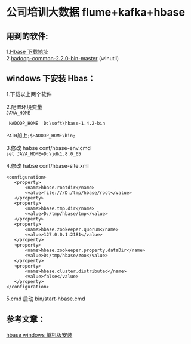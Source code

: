 # 公司培训大数据 flume+kafka+hbase   

## 用到的软件:
1.[Hbase 下载地址](http://archive.apache.org/dist/hbase/)  
2.[hadoop-common-2.2.0-bin-master](https://coding.net/u/panchenri/p/dubbo-soft/git?public=true) (winutil)  

## windows 下安装 Hbas：
1.下载以上两个软件   

2.配置环境变量  
 ``` JAVA_HOME  ```  
 
 ``` HADOOP_HOME  D:\soft\hbase-1.4.2-bin```  
 
 ``` PATH ```加上``` ;$HADOOP_HOME\bin;  ```

3.修改  habse conf/hbase-env.cmd  
   ```set JAVA_HOME=D:\jdk1.8.0_65  ```
   
4.修改 habse conf/hbase-site.xml    
    
 ```   
<configuration>
	<property>  
        <name>hbase.rootdir</name>  
        <value>file:///D:/tmp/hbase/root</value>  
    </property>  
    <property>  
        <name>hbase.tmp.dir</name>  
        <value>D:/tmp/hbase/tmp</value>  
    </property>  
    <property>  
        <name>hbase.zookeeper.quorum</name>  
        <value>127.0.0.1:2181</value>  
    </property>  
    <property>  
        <name>hbase.zookeeper.property.dataDir</name>  
        <value>D:/tmp/hbase/zoo</value>  
    </property>  
    <property>  
        <name>hbase.cluster.distributed</name>  
        <value>false</value>  
    </property>  
</configuration>
```

5.cmd 启动 bin/start-hbase.cmd

## 参考文章：  

[hbase windows 单机版安装](https://blog.csdn.net/qq_16829555/article/details/50514650)  

